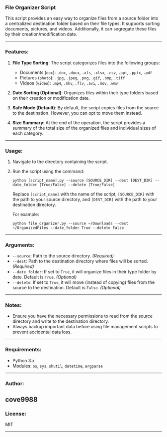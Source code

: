 ### File Organizer Script

This script provides an easy way to organize files from a source folder into a centralized destination folder based on their file types. It supports sorting documents, pictures, and videos. Additionally, it can segregate these files by their creation/modification date.

---

### Features:

1. **File Type Sorting**: The script categorizes files into the following groups:
   - Documents (`doc`): `.doc`, `.docx`, `.xls`, `.xlsx`, `.csv`, `.ppt`, `.pptx`, `.pdf`
   - Pictures (`photo`): `.jpg`, `.jpeg`, `.png`, `.gif`, `.bmp`, `.tiff`
   - Videos (`video`): `.mp4`, `.mkv`, `.flv`, `.avi`, `.mov`, `.wmv`

2. **Date Sorting (Optional)**: Organizes files within their type folders based on their creation or modification date.

3. **Safe Mode (Default)**: By default, the script copies files from the source to the destination. However, you can opt to move them instead.

4. **Size Summary**: At the end of the operation, the script provides a summary of the total size of the organized files and individual sizes of each category.

---

### Usage:

1. Navigate to the directory containing the script.
2. Run the script using the command:

   ```
   python [script_name].py --source [SOURCE_DIR] --dest [DEST_DIR] --date_folder [True/False] --delete [True/False]
   ```

   Replace `[script_name]` with the name of the script, `[SOURCE_DIR]` with the path to your source directory, and `[DEST_DIR]` with the path to your destination directory.

   For example:

   ```
   python file_organizer.py --source ~/Downloads --dest ~/OrganizedFiles --date_folder True --delete False
   ```

---

### Arguments:

- `--source`: Path to the source directory. *(Required)*
- `--dest`: Path to the destination directory where files will be sorted. *(Required)*
- `--date_folder`: If set to `True`, it will organize files in their type folder by date. Default is `True`. *(Optional)*
- `--delete`: If set to `True`, it will move (instead of copying) files from the source to the destination. Default is `False`. *(Optional)*

---

### Notes:

- Ensure you have the necessary permissions to read from the source directory and write to the destination directory.
- Always backup important data before using file management scripts to prevent accidental data loss.

---

### Requirements:

- Python 3.x
- Modules: `os`, `sys`, `shutil`, `datetime`, `argparse`

---

### Author:

cove9988
---

### License:

MIT

---
